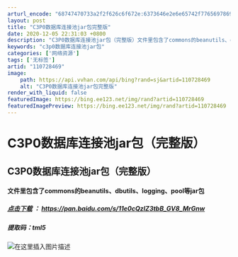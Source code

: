 ```yaml
---
arturl_encode: "68747470733a2f2f626c6f672e:6373646e2e6e65742f77656978696e5f34373136303532362f:61727469636c652f64657461696c732f313130373238343639"
layout: post
title: "C3P0数据库连接池jar包完整版"
date: 2020-12-05 22:31:03 +0800
description: "C3P0数据库连接池jar包（完整版）文件里包含了commons的beanutils、dbutils"
keywords: "c3p0数据库连接池jar包"
categories: ['网络资源']
tags: ['无标签']
artid: "110728469"
image:
    path: https://api.vvhan.com/api/bing?rand=sj&artid=110728469
    alt: "C3P0数据库连接池jar包完整版"
render_with_liquid: false
featuredImage: https://bing.ee123.net/img/rand?artid=110728469
featuredImagePreview: https://bing.ee123.net/img/rand?artid=110728469
---
```


# C3P0数据库连接池jar包（完整版）

## C3P0数据库连接池jar包（完整版）

#### 文件里包含了commons的beanutils、dbutils、logging、pool等jar包

##### [点击下载](https://pan.baidu.com/s/11e0cQzlZ3tbB_GV8_MrGnw) ： <https://pan.baidu.com/s/11e0cQzlZ3tbB_GV8_MrGnw>

##### 提取码：tml5

![在这里插入图片描述](https://i-blog.csdnimg.cn/blog_migrate/2e848ecac03fb39279d1ed0bb7686427.png)